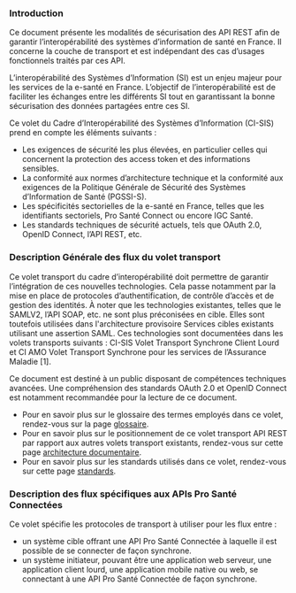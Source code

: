 ### Introduction

Ce document présente les modalités de sécurisation des API REST afin de garantir l’interopérabilité des systèmes d’information de santé en France. Il concerne la couche de transport et est indépendant des cas d’usages fonctionnels traités par ces API.

L’interopérabilité des Systèmes d’Information (SI) est un enjeu majeur pour les services de la e-santé en France. L’objectif de l’interopérabilité est de faciliter les échanges entre les différents SI tout en garantissant la bonne sécurisation des données partagées entre ces SI.

Ce volet du Cadre d’Interopérabilité des Systèmes d’Information (CI-SIS) prend en compte les éléments suivants : 

*	Les exigences de sécurité les plus élevées, en particulier celles qui concernent la protection des access token et des informations sensibles.
*	La conformité aux normes d’architecture technique et la conformité aux exigences de la Politique Générale de Sécurité des Systèmes d’Information de Santé (PGSSI-S).
*	Les spécificités sectorielles de la e-santé en France, telles que les identifiants sectoriels, Pro Santé Connect ou encore IGC Santé.
*	Les standards techniques de sécurité actuels, tels que OAuth 2.0, OpenID Connect, l’API REST, etc.


### Description Générale des flux du volet transport

Ce volet transport du cadre d’interopérabilité doit permettre de garantir l’intégration de ces nouvelles technologies. Cela passe notamment par la mise en place de protocoles d’authentification, de contrôle d’accès et de gestion des identités.
À noter que les technologies existantes, telles que le SAMLV2, l’API SOAP, etc. ne sont plus préconisées en cible. Elles sont toutefois utilisées dans l'architecture provisoire Services cibles existants utilisant une assertion SAML.
Ces technologies sont documentées dans les volets transports suivants : CI-SIS Volet Transport Synchrone Client Lourd et CI AMO Volet Transport Synchrone pour les services de l’Assurance Maladie [1]. 

Ce document est destiné à un public disposant de compétences techniques avancées. 
Une compréhension des standards OAuth 2.0 et OpenID Connect est notamment recommandée pour la lecture de ce document. 

* Pour en savoir plus sur le glossaire des termes employés dans ce volet, rendez-vous sur la page <a href="glossaire.html">glossaire</a>.
* Pour en savoir plus sur le positionnement de ce volet transport API REST par rapport aux autres volets transport existants, rendez-vous sur cette page <a href="architecture_documentaire.html">architecture documentaire</a>.
* Pour en savoir plus sur les standards utilisés dans ce volet, rendez-vous sur cette page <a href="standards.html">standards</a>. 
 


### Description des flux spécifiques aux APIs Pro Santé Connectées
<p>Ce volet spécifie les protocoles de transport à utiliser pour les flux entre : </p>

* un système cible offrant une API Pro Santé Connectée à laquelle il est possible de se connecter de façon synchrone.
* un système initiateur, pouvant être une application web serveur, une application client lourd, une application mobile native ou web, se connectant à une API Pro Santé Connectée de façon synchrone.   
